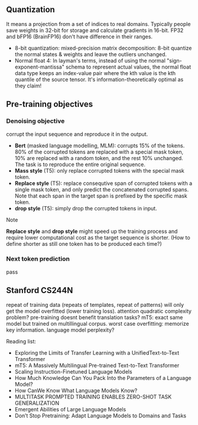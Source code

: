 ## Quantization
It means a projection from a set of indices to real domains. Typically people save weights in 32-bit for storage and calculate gradients in 16-bit. 
FP32 and bFP16 (BrainFP16) don't have difference in their ranges.

- 8-bit quantization: mixed-precision matrix decomposition: 8-bit quantize the normal states & weights and leave the outliers unchanged.
- Normal float 4: In layman's terms, instead of using the normal "sign-exponent-mantissa" schema to represent actual values, the normal float data type keeps an index-value
pair where the kth value is the kth quantile of the source tensor. It's information-theoretically optimal as they claim!

## Pre-training objectives
### Denoising objective
corrupt the input sequence and reproduce it in the output.
- **Bert** (masked language modelling, MLM): corrupts 15% of the tokens. 80% of the corrupted tokens are replaced with a special mask token, 10% are replaced with a random token, and the rest 10% unchanged. The task is to reproduce the entire original sequence.
- **Mass style** (T5): only replace corrupted tokens with the special mask token.
- **Replace style** (T5): replace consequtive span of corrupted tokens with a single mask token, and only predict the concatenated corrupted spans. Note that each span in the target span is prefixed by the specific mask token.
- **drop style** (T5): simply drop the corrupted tokens in input.

> [!NOTE]  
> **Replace style** and **drop style** might speed up the training process and require lower computational cost as the target sequence is shorter. (How to define shorter as still one token has to be produced each time?)

### Next token prediction
pass

## Stanford CS244N

repeat of training data (repeats of templates, repeat of patterns) will only get the model overfitted (lower training loss).
attention quadratic complexity problem?
pre-training doesnt benefit translation tasks?
mT5: exact same model but trained on multillingual corpus.
worst case overfitting: memorize key information.
language model perplexity?

Reading list: 
- Exploring the Limits of Transfer Learning with a UnifiedText-to-Text Transformer
- mT5: A Massively Multilingual Pre-trained Text-to-Text Transformer
- Scaling Instruction-Finetuned Language Models
- How Much Knowledge Can You Pack Into the Parameters of a Language Model?
- How CanWe Know What Language Models Know?
- MULTITASK PROMPTED TRAINING ENABLES ZERO-SHOT TASK GENERALIZATION
- Emergent Abilities of Large Language Models
- Don’t Stop Pretraining: Adapt Language Models to Domains and Tasks
